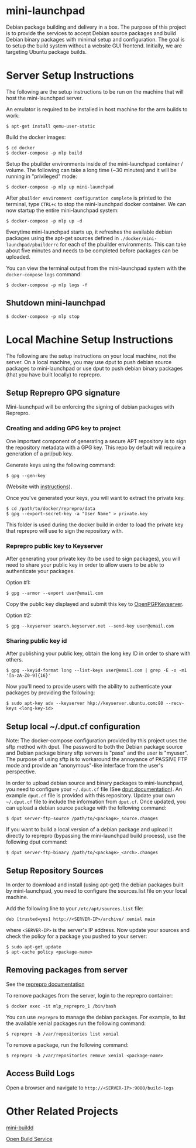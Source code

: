 # mini-launchpad

Debian package building and delivery in a box. The purpose of this project is
to provide the services to accept Debian source packages and build Debian
binary packages with minimal setup and configuration. The goal is to setup the
build system without a website GUI frontend. Initially, we are targeting Ubuntu
package builds.

# Server Setup Instructions

The following are the setup instructions to be run on the machine that will
host the mini-launchpad server.

An emulator is required to be installed in host machine for the arm builds to
work:

    $ apt-get install qemu-user-static

Build the docker images:

    $ cd docker
    $ docker-compose -p mlp build

Setup the pbuilder environments inside of the mini-launchpad container /
volume.  The following can take a long time (~30 minutes) and it will be
running in "privileged" mode:

    $ docker-compose -p mlp up mini-launchpad

After `pbuilder environment configuration complete` is printed to the
terminal, type `CTRL+c` to stop the mini-launchpad docker container. We can
now startup the entire mini-launchpad system:

    $ docker-compose -p mlp up -d

Everytime mini-launchpad starts up, it refreshes the available debian
packages using the apt-get sources defined in
`./docker/mini-launchpad/pbuilderrc` for each of the pbuilder
environments. This can take about five minutes and needs to be
completed before packages can be uploaded.

You can view the terminal output from the mini-launchpad system with
the `docker-compose` `logs` command:

    $ docker-compose -p mlp logs -f

## Shutdown mini-launchpad

    $ docker-compose -p mlp stop

# Local Machine Setup Instructions

The following are the setup instructions on your local machine, not the
server. On a local machine, you may use dput to push debian source packages to
mini-launchpad or use dput to push debian binary packages (that you have built
locally) to reprepro.

## Setup Reprepro GPG signature

Mini-launchpad will be enforcing the signing of debian packages with Reprepro.

### Creating and adding GPG key to project
One important component of generating a secure APT repository is to sign the repository
metadata with a GPG key. This repo by default will require a generation of a pri/pub key.

Generate keys using the following command:

    $ gpg --gen-key

(Website with [instructions](https://access.redhat.com/documentation/en-us/red_hat_enterprise_linux/6/html/security_guide/sect-security_guide-encryption-gpg-creating_gpg_keys_using_the_command_line)).

Once you've generated your keys, you will want to extract the private key.

    $ cd /path/to/docker/reprepro/data
    $ gpg --export-secret-key -a "User Name" > private.key

This folder is used during the docker build in order to load the private key that reprepro
will use to sign the repository with.

### Reprepro public key to Keyserver

After generating your private key (to be used to sign packages), you will need to share your public key in
order to allow users to be able to authenticate your packages.

Option #1:

    $ gpg --armor --export user@email.com

Copy the public key displayed and submit this key to [OpenPGPKeyserver](http://keyserver.ubuntu.com/).

Option #2:

    $ gpg --keyserver search.keyserver.net --send-key user@email.com

### Sharing public key id

After publishing your public key, obtain the long key ID in order to share with others.

    $ gpg --keyid-format long --list-keys user@email.com | grep -E -o -m1 '[a-zA-Z0-9]{16}'

Now you'll need to provide users with the ability to authenticate your packages by providing
the following:

    $ sudo apt-key adv --keyserver hkp://keyserver.ubuntu.com:80 --recv-keys <long-key-id>


## Setup local ~/.dput.cf configuration

Note: The docker-compose configuration provided by this project uses
the sftp method with dput. The password to both the Debian package
source and Debian package binary sftp servers is "pass" and the user
is "myuser". The purpose of using sftp is to workaround the annoyance
of PASSIVE FTP mode and provide an "anonymous"-like interface from the
user's perspective.

In order to upload debian source and binary packages to
mini-launchpad, you need to configure your `~/.dput.cf` file (See
[dput
documentation](http://manpages.ubuntu.com/manpages/xenial/man1/dput.1.html)).
An example `dput.cf` file is provided with this repository. Update
your own `~/.dput.cf` file to include the information from
`dput.cf`. Once updated, you can upload a debian source package with
the following command:

    $ dput server-ftp-source /path/to/<package>_source.changes

If you want to build a local version of a debian package and upload it directly
to reprepro (bypassing the mini-launchpad build process), use the following
dput command:

    $ dput server-ftp-binary /path/to/<package>_<arch>.changes

## Setup Repository Sources

In order to download and install (using apt-get) the debian packages built by
mini-launchpad, you need to configure the sources.list file on your local
machine.

Add the following line to your `/etc/apt/sources.list` file:

    deb [trusted=yes] http://<SERVER-IP>/archive/ xenial main

where `<SERVER-IP>` is the server's IP address. Now update your
sources and check the policy for a package you pushed to your server:

    $ sudo apt-get update
    $ apt-cache policy <package-name>

## Removing packages from server

See the [reprepro
documentation](https://manpages.debian.org/stretch/reprepro/reprepro.1.en.html)

To remove packages from the server, login to the reprepro container:

    $ docker exec -it mlp_reprepro_1 /bin/bash

You can use `reprepro` to manage the debian packages. For example, to
list the available xenial packages run the following command:

    $ reprepro -b /var/repositories list xenial

To remove a package, run the following command:

    $ reprepro -b /var/repositories remove xenial <package-name>

## Access Build Logs

Open a browser and navigate to `http://<SERVER-IP>:9080/build-logs`

# Other Related Projects

[mini-buildd](http://mini-buildd.installiert.net/)

[Open Build Service](http://openbuildservice.org/)
